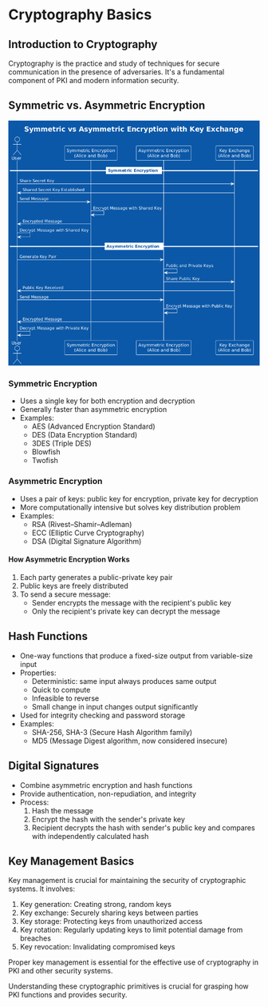 # Cryptography Basics

## Introduction to Cryptography

Cryptography is the practice and study of techniques for secure communication in the presence of adversaries. It's a fundamental component of PKI and modern information security.

## Symmetric vs. Asymmetric Encryption

![Symmetric vs Asymmetric Encryption](../images/asymmetric-vs-symmetric.png)

### Symmetric Encryption
- Uses a single key for both encryption and decryption
- Generally faster than asymmetric encryption
- Examples: 
  - AES (Advanced Encryption Standard)
  - DES (Data Encryption Standard)
  - 3DES (Triple DES)
  - Blowfish
  - Twofish

### Asymmetric Encryption
- Uses a pair of keys: public key for encryption, private key for decryption
- More computationally intensive but solves key distribution problem
- Examples: 
  - RSA (Rivest–Shamir–Adleman)
  - ECC (Elliptic Curve Cryptography)
  - DSA (Digital Signature Algorithm)

#### How Asymmetric Encryption Works
1. Each party generates a public-private key pair
2. Public keys are freely distributed
3. To send a secure message:
   - Sender encrypts the message with the recipient's public key
   - Only the recipient's private key can decrypt the message

## Hash Functions

- One-way functions that produce a fixed-size output from variable-size input
- Properties: 
  - Deterministic: same input always produces same output
  - Quick to compute
  - Infeasible to reverse
  - Small change in input changes output significantly
- Used for integrity checking and password storage
- Examples: 
  - SHA-256, SHA-3 (Secure Hash Algorithm family)
  - MD5 (Message Digest algorithm, now considered insecure)

## Digital Signatures

- Combine asymmetric encryption and hash functions
- Provide authentication, non-repudiation, and integrity
- Process: 
  1. Hash the message
  2. Encrypt the hash with the sender's private key
  3. Recipient decrypts the hash with sender's public key and compares with independently calculated hash

## Key Management Basics

Key management is crucial for maintaining the security of cryptographic systems. It involves:

1. Key generation: Creating strong, random keys
2. Key exchange: Securely sharing keys between parties
3. Key storage: Protecting keys from unauthorized access
4. Key rotation: Regularly updating keys to limit potential damage from breaches
5. Key revocation: Invalidating compromised keys

Proper key management is essential for the effective use of cryptography in PKI and other security systems.

Understanding these cryptographic primitives is crucial for grasping how PKI functions and provides security.